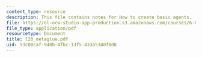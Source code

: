 ```yaml
---
content_type: resource
description: This file contains notes for How to create basic agents.
file: https://ol-ocw-studio-app-production.s3.amazonaws.com/courses/6-883-pervasive-human-centric-computing-sma-5508-spring-2006/53c00caf948b4fbc13f5433a5340f0d8_l20_metaglue.pdf
file_type: application/pdf
resourcetype: Document
title: l20_metaglue.pdf
uid: 53c00caf-948b-4fbc-13f5-433a5340f0d8
---
```

